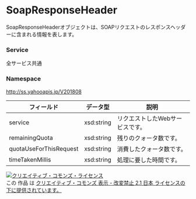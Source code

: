 # SoapResponseHeader
SoapResponseHeaderオブジェクトは、SOAPリクエストのレスポンスヘッダーに含まれる情報を表します。
### Service
全サービス共通
### Namespace
http://ss.yahooapis.jp/V201808

| フィールド | データ型 | 説明 |
|---|---|---|
| service| xsd:string| リクエストしたWebサービスです。 |
| remainingQuota| xsd:string| 残りのクォータ数です。 |
| quotaUseForThisRequest| xsd:string| 消費したクォータ数です。 |
| timeTakenMillis| xsd:string| 処理に要した時間です。 |

<a rel="license" href="http://creativecommons.org/licenses/by-nd/2.1/jp/"><img alt="クリエイティブ・コモンズ・ライセンス" style="border-width:0" src="https://i.creativecommons.org/l/by-nd/2.1/jp/88x31.png" /></a><br />この 作品 は <a rel="license" href="http://creativecommons.org/licenses/by-nd/2.1/jp/">クリエイティブ・コモンズ 表示 - 改変禁止 2.1 日本 ライセンスの下に提供されています。</a>
